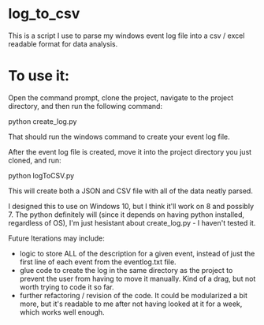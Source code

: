 # log_to_csv
This is a script I use to parse my windows event log file into a csv / excel readable format for data analysis.

# To use it:

Open the command prompt, clone the project, navigate to the project directory, and then run the following command:

python create_log.py

That should run the windows command to create your event log file.

After the event log file is created, move it into the project directory you just cloned, and run: 

python logToCSV.py

This will create both a JSON and CSV file with all of the data neatly parsed.

I designed this to use on Windows 10, but I think it'll work on 8 and possibly 7. The python definitely will (since it depends on having python installed, regardless of OS), I'm just hesistant about create_log.py - I haven't tested it.

Future Iterations may include:
- logic to store ALL of the description for a given event, instead of just the first line of each event from the eventlog.txt file.
- glue code to create the log in the same directory as the project to prevent the user from having to move it manually. Kind of a drag, but not worth trying to code it so far.
- further refactoring / revision of the code. It could be modularized a bit more, but it's readable to me after not having looked at it for a week, which works well enough.